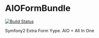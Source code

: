 AIOFormBundle
=============

[![Build Status](https://travis-ci.org/lamjack/AIOFormBundle.svg?branch=master)](https://travis-ci.org/lamjack/AIOFormBundle)

Symfony2 Extra Form Yype. AIO = All In One
